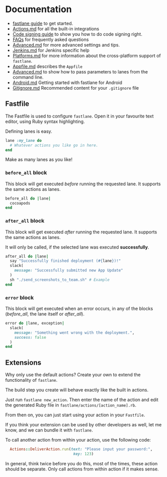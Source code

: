 # Documentation

- [fastlane guide](https://github.com/fastlane/fastlane/blob/master/docs/Guide.md) to get started. 
- [Actions.md](https://github.com/fastlane/fastlane/blob/master/docs/Actions.md) for all the built-in integrations
- [Code signing guide](https://github.com/fastlane/fastlane/blob/master/docs/CodeSigning.md) to show you how to do code signing right.
- [FAQs](https://github.com/fastlane/fastlane/blob/master/docs/FAQs.md) for frequently asked questions
- [Advanced.md](https://github.com/fastlane/fastlane/blob/master/docs/Advanced.md) for more advanced settings and tips.
- [Jenkins.md](https://github.com/fastlane/fastlane/blob/master/docs/Jenkins.md) for Jenkins specific help
- [Platforms.md](https://github.com/fastlane/fastlane/blob/master/docs/Platforms.md) for more information about the cross-platform support of `fastlane`.
- [Appfile.md](https://github.com/fastlane/fastlane/blob/master/docs/Appfile.md) describes the `Appfile`
- [Advanced.md](https://github.com/fastlane/fastlane/blob/master/docs/Advanced.md#passing-parameters) to show how to pass parameters to lanes from the command line.
- [Android.md](https://github.com/fastlane/fastlane/blob/master/docs/Android.md) Getting started with fastlane for Android
- [Gitignore.md](https://github.com/fastlane/fastlane/blob/master/docs/Gitignore.md) Recommended content for your `.gitignore` file

## Fastfile

The Fastfile is used to configure `fastlane`. Open it in your favourite text editor, using Ruby syntax highlighting.

Defining lanes is easy. 

```rb
lane :my_lane do
  # Whatever actions you like go in here.
end
```

Make as many lanes as you like!

### `before_all` block

This block will get executed *before* running the requested lane. It supports the same actions as lanes.

```ruby
before_all do |lane|
  cocoapods
end
```

### `after_all` block

This block will get executed *after* running the requested lane. It supports the same actions as lanes.

It will only be called, if the selected lane was executed **successfully**.

```ruby
after_all do |lane|
  say "Successfully finished deployment (#{lane})!"
  slack(
    message: "Successfully submitted new App Update"
  )
  sh "./send_screenshots_to_team.sh" # Example
end
```

### `error` block

This block will get executed when an error occurs, in any of the blocks (*before_all*, the lane itself or *after_all*).

```ruby
error do |lane, exception|
  slack(
    message: "Something went wrong with the deployment.",
    success: false
  )
end
```

## Extensions

Why only use the default actions? Create your own to extend the functionality of `fastlane`.

The build step you create will behave exactly like the built in actions.

Just run `fastlane new_action`. Then enter the name of the action and edit the generated Ruby file in `fastlane/actions/[action_name].rb`.

From then on, you can just start using your action in your `Fastfile`.

If you think your extension can be used by other developers as well, let me know, and we can bundle it with `fastlane`.

To call another action from within your action, use the following code:

```ruby
  Actions::DeliverAction.run(text: "Please input your password:", 
                              key: 123)
```

In general, think twice before you do this, most of the times, these action should be separate. Only call actions from within action if it makes sense.
